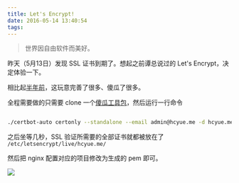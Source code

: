 ```yaml
---
title: Let's Encrypt!
date: 2016-05-14 13:40:54
tags:
---
```

> 世界因自由软件而美好。

昨天（5月13日）发现 SSL 证书到期了。想起之前谭总说过的 Let's Encrypt，决定体验一下。

相比起[半年前](https://tms.im/tms/letsencrypt-beta)，这玩意完善了很多、傻瓜了很多。

全程需要做的只需要 clone 一个[傻瓜工具包](https://github.com/certbot/certbot)，然后运行一行命令

```bash
./certbot-auto certonly --standalone --email admin@hcyue.me -d hcyue.me
```

之后坐等几秒，SSL 验证所需要的全部证书就都被放在了 `/etc/letsencrypt/live/hcyue.me/`

然后把 nginx 配置对应的项目修改为生成的 pem 即可。

![](https://dn-hcyue.qbox.me/img%2FS60514-133728.jpg)